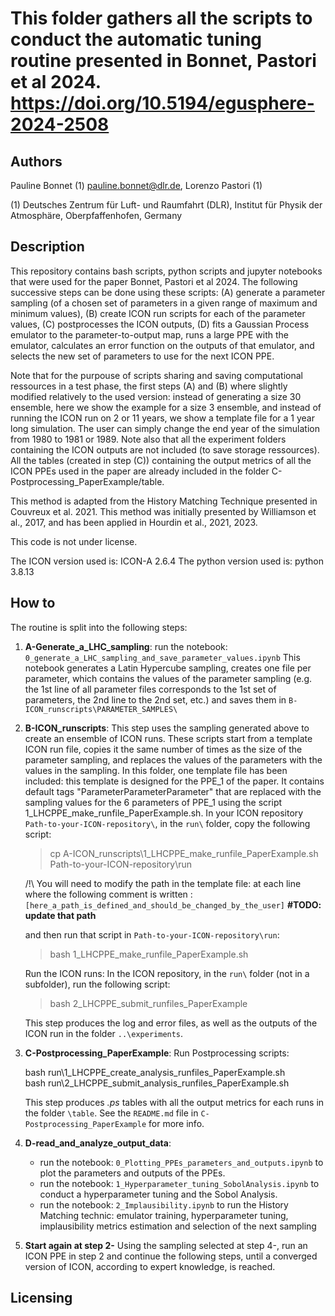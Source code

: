 # This folder gathers all the scripts to conduct the automatic tuning routine presented in Bonnet, Pastori et al 2024. https://doi.org/10.5194/egusphere-2024-2508

## Authors
Pauline Bonnet (1) pauline.bonnet@dlr.de, Lorenzo Pastori (1)

(1) Deutsches Zentrum für Luft- und Raumfahrt (DLR), Institut für Physik der Atmosphäre, Oberpfaffenhofen, Germany


## Description
This repository contains bash scripts, python scripts and jupyter notebooks that were used for the paper Bonnet, Pastori et al 2024. The following successive steps can be done using these scripts: (A) generate a parameter sampling (of a chosen set of parameters in a given range of maximum and minimum values), (B) create ICON run scripts for each of the parameter values, (C) postprocesses the ICON outputs, (D) fits a Gaussian Process emulator to the parameter-to-output map, runs a large PPE with the emulator, calculates an error function on the outputs of that emulator, and selects the new set of parameters to use for the next ICON PPE.

Note that for the purpouse of scripts sharing and saving computational ressources in a test phase, the first steps (A) and (B) where slightly modified relatively to the used version: instead of generating a size 30 ensemble, here we show the example for a size 3 ensemble, and instead of running the ICON run on 2 or 11 years, we show a template file for a 1 year long simulation. The user can simply change the end year of the simulation from 1980 to 1981 or 1989. Note also that all the experiment folders containing the ICON outputs are not included (to save storage ressources). All the tables (created in step (C)) containing the output metrics of all the ICON PPEs used in the paper are already included in the folder C-Postprocessing_PaperExample/table.

This method is adapted from the History Matching Technique presented in Couvreux et al. 2021. This method was initially presented by Williamson et al., 2017, and has been applied in Hourdin et al., 2021, 2023.

This code is not under license.

The ICON version used is: ICON-A 2.6.4
The python version used is: python 3.8.13

## How to

The routine is split into the following steps:

1. **A-Generate_a_LHC_sampling**: 
	run the notebook: `0_generate_a_LHC_sampling_and_save_parameter_values.ipynb`
	This notebook generates a Latin Hypercube sampling, creates one file per parameter, which contains the values of the parameter sampling (e.g. the 1st line of all parameter files corresponds to the 1st set of parameters, the 2nd line to the 2nd set, etc.) and saves them in `B-ICON_runscripts\PARAMETER_SAMPLES\`

2. **B-ICON_runscripts**:
	This step uses the sampling generated above to create an ensemble of ICON runs. These scripts start from a template ICON run file, copies it the same number of times as the size of the parameter sampling, and replaces the values of the parameters with the values in the sampling. In this folder, one template file has been included: this template is designed for the PPE_1 of the paper. It contains default tags "ParameterParameterParameter" that are replaced with the sampling values for the 6 parameters of PPE_1 using the script 1_LHCPPE_make_runfile_PaperExample.sh.
	In your ICON repository `Path-to-your-ICON-repository\`, in the `run\` folder, copy the following script:

	> cp A-ICON_runscripts\1_LHCPPE_make_runfile_PaperExample.sh Path-to-your-ICON-repository\run

	/!\ You will need to modify the path in the template file: at each line where the following comment is written : 
	`[here_a_path_is_defined_and_should_be_changed_by_the_user]` **#TODO: update that path**  

	and then run that script in `Path-to-your-ICON-repository\run`:

	> bash 1_LHCPPE_make_runfile_PaperExample.sh

	Run the ICON runs:
	In the ICON repository, in the `run\` folder (not in a subfolder), run the following script: 

	> bash 2_LHCPPE_submit_runfiles_PaperExample

	This step produces the log and error files, as well as the outputs of the ICON run in the folder `..\experiments`.

3. **C-Postprocessing_PaperExample**:
	Run Postprocessing scripts:

	>>>		
	bash run\1_LHCPPE_create_analysis_runfiles_PaperExample.sh \
	bash run\2_LHCPPE_submit_analysis_runfiles_PaperExample.sh
	>>>

	This step produces _.ps_ tables with all the output metrics for each runs in the folder `\table`. See the `README.md` file in `C-Postprocessing_PaperExample` for more info.

4. **D-read_and_analyze_output_data**:
	- run the notebook: `0_Plotting_PPEs_parameters_and_outputs.ipynb` to plot the parameters and outputs of the PPEs.
	- run the notebook: `1_Hyperparameter_tuning_SobolAnalysis.ipynb` to conduct a hyperparameter tuning and the Sobol Analysis.
	- run the notebook: `2_Implausibility.ipynb` to run the History Matching technic: emulator training, hyperparameter tuning, 
implausibility metrics estimation and selection of the next sampling 

5. **Start again at step 2-**
Using the sampling selected at step 4-, run an ICON PPE in step 2 and continue the following steps, until a converged version of ICON, according to expert knowledge, is reached.

## Licensing
